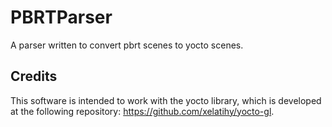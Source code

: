 # PBRTParser

A parser written to convert pbrt scenes to yocto scenes.

## Credits
This software is intended to work with the yocto library, which is developed at the following repository: https://github.com/xelatihy/yocto-gl.